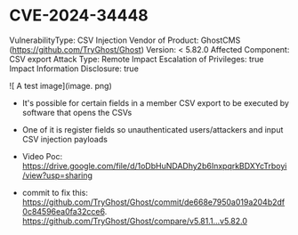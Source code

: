 # CVE-2024-34448

VulnerabilityType: CSV Injection
Vendor of Product: GhostCMS (https://github.com/TryGhost/Ghost)
Version: < 5.82.0
Affected Component: CSV export
Attack Type: Remote
Impact Escalation of Privileges: true
Impact Information Disclosure: true

![ A test image](image. png)

- It's possible for certain fields in a member CSV export to be executed by software that opens the CSVs
- One of it is register fields so unauthenticated users/attackers and input CSV injection payloads



- Video Poc:
https://drive.google.com/file/d/1oDbHuNDADhy2b6InxpqrkBDXYcTrboyi/view?usp=sharing


- commit to fix this: 
https://github.com/TryGhost/Ghost/commit/de668e7950a019a204b2df0c84596ea0fa32cce6.
https://github.com/TryGhost/Ghost/compare/v5.81.1...v5.82.0

